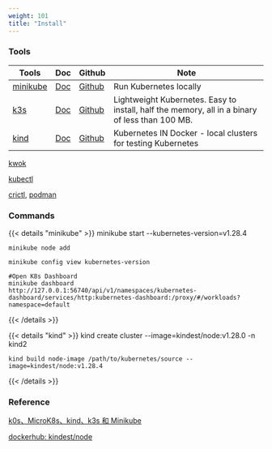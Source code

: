 ```yaml
---
weight: 101
title: "Install"
---
```


### Tools

|  Tools | Doc      | Github        | Note         |
| -------- | --------   | -------    | --------     |
| [minikube](https://kubernetes.io/docs/tutorials/hello-minikube/)      | [Doc](https://minikube.sigs.k8s.io/docs/)    | [Github](https://github.com/kubernetes/minikube)     |    Run Kubernetes locally          |
| [k3s](https://k3s.io/)                                                | [Doc](https://docs.k3s.io/)    | [Github](https://github.com/k3s-io/k3s/)     |   Lightweight Kubernetes. Easy to install, half the memory, all in a binary of less than 100 MB. |
| [kind](https://kind.sigs.k8s.io/)                                     | [Doc](https://kind.sigs.k8s.io/)    | [Github](https://github.com/kubernetes-sigs/kind/)     |   Kubernetes IN Docker - local clusters for testing Kubernetes           |








[kwok](https://github.com/kubernetes-sigs/kwok/)

[kubectl](https://kubernetes.io/docs/reference/generated/kubectl/kubectl-commands#taint)

[crictl](https://github.com/kubernetes-sigs/cri-tools/blob/master/docs/crictl.md), [podman](https://docs.podman.io/en/latest/Introduction.html)

[]()

[]()

[]()

[]()

[]()

### Commands

{{< details "minikube" >}}
    minikube start  --kubernetes-version=v1.28.4

    minikube node add

    minikube config view kubernetes-version

    #Open K8s Dashboard
    minikube dashboard
    http://127.0.0.1:56740/api/v1/namespaces/kubernetes-dashboard/services/http:kubernetes-dashboard:/proxy/#/workloads?namespace=default

{{< /details >}}


{{< details "kind" >}}
    kind create cluster --image=kindest/node:v1.28.0 -n kind2

    kind build node-image /path/to/kubernetes/source --image=kindest/node:v1.28.4
{{< /details >}}



### Reference

[k0s、MicroK8s、kind、k3s 和 Minikube](https://zhuanlan.zhihu.com/p/594206344)

[dockerhub: kindest/node](https://hub.docker.com/r/kindest/node/tags?page=1&ordering=name)

[]()

[]()


